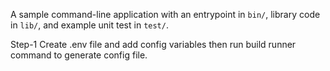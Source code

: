A sample command-line application with an entrypoint in `bin/`, library code
in `lib/`, and example unit test in `test/`.

Step-1
Create .env file and add config variables then run build runner command to generate config file.
